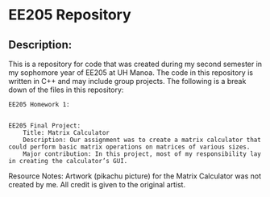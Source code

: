 # EE205 Repository

## Description:
This is a repository for code that was created during my second semester in my sophomore year of EE205 at UH Manoa.
The code in this repository is written in C++ and may include group projects. 
The following is a break down of the files in this repository:

    EE205 Homework 1:
        

	EE205 Final Project:
		Title: Matrix Calculator
		Description: Our assignment was to create a matrix calculator that could perform basic matrix operations on matrices of various sizes.
		Major contribution: In this project, most of my responsibility lay in creating the calculator’s GUI.

Resource Notes:
Artwork (pikachu picture) for the Matrix Calculator was not created by me. All credit is given to the original artist.